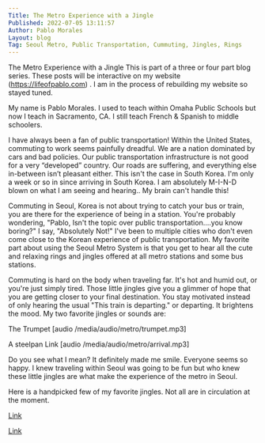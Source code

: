 ```yaml
---
Title: The Metro Experience with a Jingle
Published: 2022-07-05 13:11:57
Author: Pablo Morales
Layout: blog
Tag: Seoul Metro, Public Transportation, Cummuting, Jingles, Rings
---
```

The Metro Experience with a Jingle
This is part of a three or four part blog series. These posts will be interactive on my website (https://lifeofpablo.com) . I am in the process of rebuilding my website so stayed tuned.


My name is Pablo Morales. I used to teach within Omaha Public Schools but now I teach in Sacramento, CA. I still teach French & Spanish to middle schoolers.


I have always been a fan of public transportation! Within the United States, commuting to work seems painfully dreadful. We are a nation dominated by cars and bad policies.  Our public transportation infrastructure is not good for a very “developed” country. Our roads are suffering, and everything else in-between isn’t pleasant either. This isn't the case in South Korea.  I'm only a week or so in since arriving in South Korea. I am absolutely  M-I-N-D blown on what I am seeing and hearing.. My brain can't handle this! 



Commuting in Seoul, Korea is not about trying to catch your bus or train,  you are there for the experience of being in a station. You're probably wondering, "Pablo, Isn't the topic over public transportation….you know boring?" I say, "Absolutely Not!" I've been to multiple cities who don't even come close to the Korean experience of public transportation. My favorite part about using the Seoul Metro System is that you get to hear all the cute and relaxing rings and jingles offered at all metro stations and some bus stations. 

Commuting is hard on the body when traveling far. It's hot and humid out, or you're just simply tired. Those little jingles give you a glimmer of hope that you are getting closer to your final destination. You stay motivated instead of only hearing the usual "This train is departing." or  departing. It brightens the mood. My two favorite jingles or sounds are:

The Trumpet 
[audio /media/audio/metro/trumpet.mp3]

A steelpan Link
[audio /media/audio/metro/arrival.mp3]

Do you see what I mean?
It definitely made me smile. Everyone seems so happy. I knew traveling within Seoul was going to be fun but who knew these little jingles are what make the experience of the metro in Seoul. 

Here is a handpicked few of my favorite jingles. Not all are in circulation at the moment.

[Link](https://drive.google.com/drive/folders/1dEFRFG896qt99GgSUY-2O-OBchNUAZPv?usp=sharing)

[Link](https://drive.google.com/drive/folders/1gYUMEOEQZM6-ANr0doMr877CpicwPw4G?usp=sharing)

